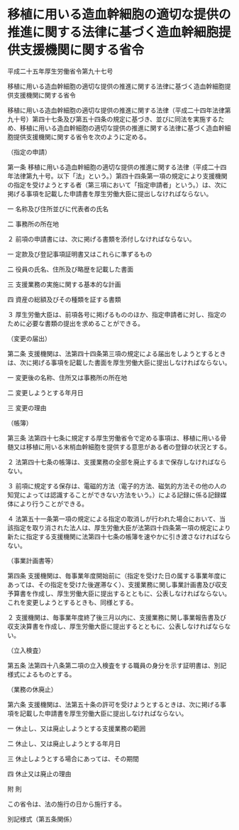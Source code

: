 # 移植に用いる造血幹細胞の適切な提供の推進に関する法律に基づく造血幹細胞提供支援機関に関する省令

平成二十五年厚生労働省令第九十七号

移植に用いる造血幹細胞の適切な提供の推進に関する法律に基づく造血幹細胞提供支援機関に関する省令

移植に用いる造血幹細胞の適切な提供の推進に関する法律（平成二十四年法律第九十号）第四十七条及び第五十四条の規定に基づき、並びに同法を実施するため、移植に用いる造血幹細胞の適切な提供の推進に関する法律に基づく造血幹細胞提供支援機関に関する省令を次のように定める。

（指定の申請）

第一条 移植に用いる造血幹細胞の適切な提供の推進に関する法律（平成二十四年法律第九十号。以下「法」という。）第四十四条第一項の規定により支援機関の指定を受けようとする者（第三項において「指定申請者」という。）は、次に掲げる事項を記載した申請書を厚生労働大臣に提出しなければならない。

一 名称及び住所並びに代表者の氏名

二 事務所の所在地

２ 前項の申請書には、次に掲げる書類を添付しなければならない。

一 定款及び登記事項証明書又はこれらに準ずるもの

二 役員の氏名、住所及び略歴を記載した書面

三 支援業務の実施に関する基本的な計画

四 資産の総額及びその種類を証する書類

３ 厚生労働大臣は、前項各号に掲げるもののほか、指定申請者に対し、指定のために必要な書類の提出を求めることができる。

（変更の届出）

第二条 支援機関は、法第四十四条第三項の規定による届出をしようとするときは、次に掲げる事項を記載した書面を厚生労働大臣に提出しなければならない。

一 変更後の名称、住所又は事務所の所在地

二 変更しようとする年月日

三 変更の理由

（帳簿）

第三条 法第四十七条に規定する厚生労働省令で定める事項は、移植に用いる骨髄又は移植に用いる末梢血幹細胞を提供する意思がある者の登録の状況とする。

２ 法第四十七条の帳簿は、支援業務の全部を廃止するまで保存しなければならない。

３ 前項に規定する保存は、電磁的方法（電子的方法、磁気的方法その他の人の知覚によっては認識することができない方法をいう。）による記録に係る記録媒体により行うことができる。

４ 法第五十一条第一項の規定による指定の取消しが行われた場合において、当該指定を取り消された法人は、厚生労働大臣が法第四十四条第一項の規定により新たに指定する支援機関に法第四十七条の帳簿を速やかに引き渡さなければならない。

（事業計画書等）

第四条 支援機関は、毎事業年度開始前に（指定を受けた日の属する事業年度にあっては、その指定を受けた後遅滞なく）、支援業務に関し事業計画書及び収支予算書を作成し、厚生労働大臣に提出するとともに、公表しなければならない。これを変更しようとするときも、同様とする。

２ 支援機関は、毎事業年度終了後三月以内に、支援業務に関し事業報告書及び収支決算書を作成し、厚生労働大臣に提出するとともに、公表しなければならない。

（立入検査）

第五条 法第四十八条第二項の立入検査をする職員の身分を示す証明書は、別記様式によるものとする。

（業務の休廃止）

第六条 支援機関は、法第五十条の許可を受けようとするときは、次に掲げる事項を記載した申請書を厚生労働大臣に提出しなければならない。

一 休止し、又は廃止しようとする支援業務の範囲

二 休止し、又は廃止しようとする年月日

三 休止しようとする場合にあっては、その期間

四 休止又は廃止の理由

附 則

この省令は、法の施行の日から施行する。

別記様式（第五条関係）

[](/./pict/H25F19001000097-001.pdf)
